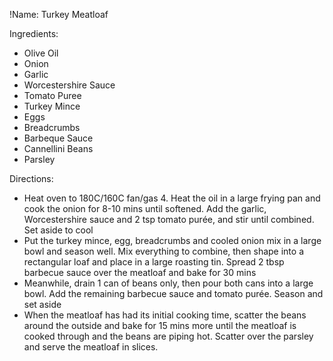 !Name: Turkey Meatloaf

Ingredients:
- Olive Oil
- Onion
- Garlic
- Worcestershire Sauce
- Tomato Puree
- Turkey Mince
- Eggs
- Breadcrumbs
- Barbeque Sauce
- Cannellini Beans
- Parsley

Directions:
- Heat oven to 180C/160C fan/gas 4. Heat the oil in a large frying pan and cook the onion for 8-10 mins until softened. Add the garlic, Worcestershire sauce and 2 tsp tomato purée, and stir until combined. Set aside to cool
- Put the turkey mince, egg, breadcrumbs and cooled onion mix in a large bowl and season well. Mix everything to combine, then shape into a rectangular loaf and place in a large roasting tin. Spread 2 tbsp barbecue sauce over the meatloaf and bake for 30 mins
- Meanwhile, drain 1 can of beans only, then pour both cans into a large bowl. Add the remaining barbecue sauce and tomato purée. Season and set aside
- When the meatloaf has had its initial cooking time, scatter the beans around the outside and bake for 15 mins more until the meatloaf is cooked through and the beans are piping hot. Scatter over the parsley and serve the meatloaf in slices.
